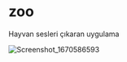 # zoo
 Hayvan sesleri çıkaran uygulama
 
 ![Screenshot_1670586593](https://user-images.githubusercontent.com/74009802/206696697-f806591d-b2ec-4bba-b3f0-7b4b871e23a5.png)

